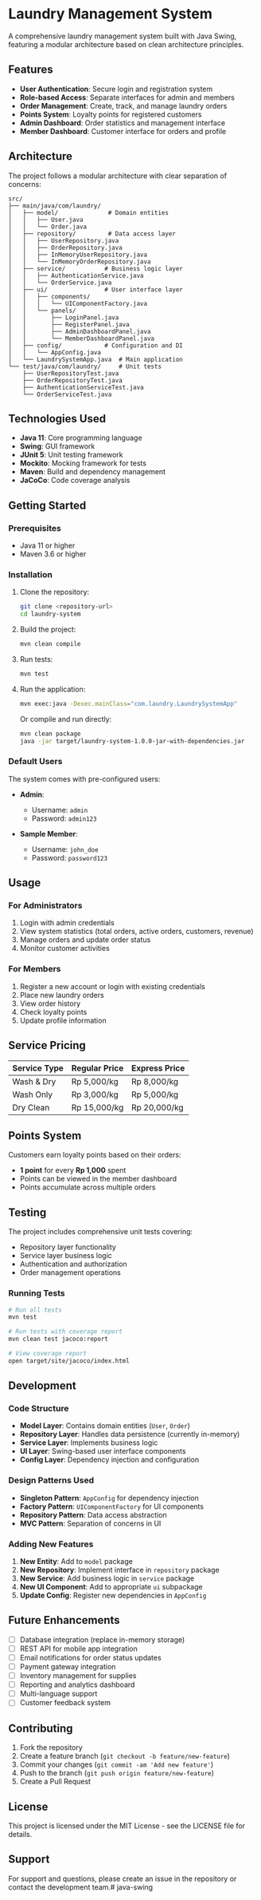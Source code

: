 # Laundry Management System

A comprehensive laundry management system built with Java Swing, featuring a modular architecture based on clean architecture principles.

## Features

- **User Authentication**: Secure login and registration system
- **Role-based Access**: Separate interfaces for admin and members
- **Order Management**: Create, track, and manage laundry orders
- **Points System**: Loyalty points for registered customers
- **Admin Dashboard**: Order statistics and management interface
- **Member Dashboard**: Customer interface for orders and profile

## Architecture

The project follows a modular architecture with clear separation of concerns:

```
src/
├── main/java/com/laundry/
│   ├── model/              # Domain entities
│   │   ├── User.java
│   │   └── Order.java
│   ├── repository/         # Data access layer
│   │   ├── UserRepository.java
│   │   ├── OrderRepository.java
│   │   ├── InMemoryUserRepository.java
│   │   └── InMemoryOrderRepository.java
│   ├── service/           # Business logic layer
│   │   ├── AuthenticationService.java
│   │   └── OrderService.java
│   ├── ui/                # User interface layer
│   │   ├── components/
│   │   │   └── UIComponentFactory.java
│   │   └── panels/
│   │       ├── LoginPanel.java
│   │       ├── RegisterPanel.java
│   │       ├── AdminDashboardPanel.java
│   │       └── MemberDashboardPanel.java
│   ├── config/            # Configuration and DI
│   │   └── AppConfig.java
│   └── LaundrySystemApp.java  # Main application
└── test/java/com/laundry/     # Unit tests
    ├── UserRepositoryTest.java
    ├── OrderRepositoryTest.java
    ├── AuthenticationServiceTest.java
    └── OrderServiceTest.java
```

## Technologies Used

- **Java 11**: Core programming language
- **Swing**: GUI framework
- **JUnit 5**: Unit testing framework
- **Mockito**: Mocking framework for tests
- **Maven**: Build and dependency management
- **JaCoCo**: Code coverage analysis

## Getting Started

### Prerequisites

- Java 11 or higher
- Maven 3.6 or higher

### Installation

1. Clone the repository:
   ```bash
   git clone <repository-url>
   cd laundry-system
   ```

2. Build the project:
   ```bash
   mvn clean compile
   ```

3. Run tests:
   ```bash
   mvn test
   ```

4. Run the application:
   ```bash
   mvn exec:java -Dexec.mainClass="com.laundry.LaundrySystemApp"
   ```

   Or compile and run directly:
   ```bash
   mvn clean package
   java -jar target/laundry-system-1.0.0-jar-with-dependencies.jar
   ```

### Default Users

The system comes with pre-configured users:

- **Admin**: 
  - Username: `admin`
  - Password: `admin123`

- **Sample Member**:
  - Username: `john_doe`
  - Password: `password123`

## Usage

### For Administrators

1. Login with admin credentials
2. View system statistics (total orders, active orders, customers, revenue)
3. Manage orders and update order status
4. Monitor customer activities

### For Members

1. Register a new account or login with existing credentials
2. Place new laundry orders
3. View order history
4. Check loyalty points
5. Update profile information

## Service Pricing

| Service Type | Regular Price | Express Price |
|--------------|---------------|---------------|
| Wash & Dry  | Rp 5,000/kg   | Rp 8,000/kg   |
| Wash Only   | Rp 3,000/kg   | Rp 5,000/kg   |
| Dry Clean   | Rp 15,000/kg  | Rp 20,000/kg  |

## Points System

Customers earn loyalty points based on their orders:
- **1 point** for every **Rp 1,000** spent
- Points can be viewed in the member dashboard
- Points accumulate across multiple orders

## Testing

The project includes comprehensive unit tests covering:

- Repository layer functionality
- Service layer business logic
- Authentication and authorization
- Order management operations

### Running Tests

```bash
# Run all tests
mvn test

# Run tests with coverage report
mvn clean test jacoco:report

# View coverage report
open target/site/jacoco/index.html
```

## Development

### Code Structure

- **Model Layer**: Contains domain entities (`User`, `Order`)
- **Repository Layer**: Handles data persistence (currently in-memory)
- **Service Layer**: Implements business logic
- **UI Layer**: Swing-based user interface components
- **Config Layer**: Dependency injection and configuration

### Design Patterns Used

- **Singleton Pattern**: `AppConfig` for dependency injection
- **Factory Pattern**: `UIComponentFactory` for UI components
- **Repository Pattern**: Data access abstraction
- **MVC Pattern**: Separation of concerns in UI

### Adding New Features

1. **New Entity**: Add to `model` package
2. **New Repository**: Implement interface in `repository` package
3. **New Service**: Add business logic in `service` package
4. **New UI Component**: Add to appropriate `ui` subpackage
5. **Update Config**: Register new dependencies in `AppConfig`

## Future Enhancements

- [ ] Database integration (replace in-memory storage)
- [ ] REST API for mobile app integration
- [ ] Email notifications for order status updates
- [ ] Payment gateway integration
- [ ] Inventory management for supplies
- [ ] Reporting and analytics dashboard
- [ ] Multi-language support
- [ ] Customer feedback system

## Contributing

1. Fork the repository
2. Create a feature branch (`git checkout -b feature/new-feature`)
3. Commit your changes (`git commit -am 'Add new feature'`)
4. Push to the branch (`git push origin feature/new-feature`)
5. Create a Pull Request

## License

This project is licensed under the MIT License - see the LICENSE file for details.

## Support

For support and questions, please create an issue in the repository or contact the development team.#   j a v a - s w i n g  
 
